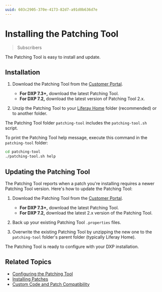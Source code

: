 ```yaml
---
uuid: 603c2905-370e-4173-82d7-a91d0b636d7e
---
```

# Installing the Patching Tool

> Subscribers

The Patching Tool is easy to install and update.

## Installation

1. Download the Patching Tool from the [Customer Portal](https://customer.liferay.com/downloads).

    * **For DXP 7.3+,** download the latest Patching Tool.
    * **For DXP 7.2,** download the latest version of Patching Tool 2.x.

1. Unzip the Patching Tool to your [Liferay Home](../../reference/liferay-home.md) folder (recommended) or to another folder.

The Patching Tool folder `patching-tool` includes the `patching-tool.sh` script.

To print the Patching Tool help message, execute this command in the `patching-tool` folder:

```bash
cd patching-tool
./patching-tool.sh help
```

## Updating the Patching Tool

The Patching Tool reports when a patch you're installing requires a newer Patching Tool version. Here's how to update the Patching Tool:

1. Download the Patching Tool from the [Customer Portal](https://customer.liferay.com/downloads).

    * **For DXP 7.3+,** download the latest Patching Tool.
    * **For DXP 7.2,** download the latest 2.x version of the Patching Tool.

1. Back up your existing Patching Tool `.properties` files.

1. Overwrite the existing Patching Tool by unzipping the new one to the `patching-tool` folder's parent folder (typically Liferay Home).

The Patching Tool is ready to configure with your DXP installation.

## Related Topics

* [Configuring the Patching Tool](./configuring-the-patching-tool.md)
* [Installing Patches](../patching-dxp-7-3-and-earlier/installing-patches-for-dxp-7-3-and-earlier.md)
* [Custom Code and Patch Compatibility](../patching-dxp-7-3-and-earlier/advanced-patching-for-dxp-7-2/custom-code-and-patch-compatibility.md)
